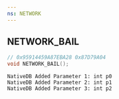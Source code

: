 ```yaml
---
ns: NETWORK
---
```

## NETWORK_BAIL

```c
// 0x95914459A87EBA28 0x87D79A04
void NETWORK_BAIL();
```

```
NativeDB Added Parameter 1: int p0
NativeDB Added Parameter 2: int p1
NativeDB Added Parameter 3: int p2
```

